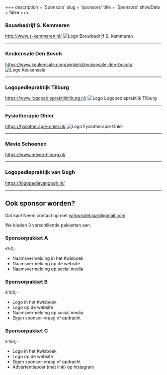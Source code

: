 +++
description = 'Sponsors'
slug = 'sponsors'
title = 'Sponsors'
showDate = false
+++

### Bouwbedrijf S. Kemmeren
http://www.s-kemmeren.nl/
![Logo Bouwbedrijf S. Kemmeren](/images/logo-bouwbedrijf-kemmeren.png)

---

### Keukensale Den Bosch
https://www.keukensale.com/winkels/keukensale-den-bosch/
![Logo Keukensale](/images/logo-keukensale.png)

---

### Logopediepraktijk Tilburg
https://www.logopediepraktijktilburg.nl/
![Logo Logopediepraktijk Tilburg](/images/logo-logopediepraktijk-tilburg.jpg)

---

### Fysiotherapie Ohler
https://fysiotherapie-ohler.nl/
![Logo Fysiotherapie Ohler](/images/logo-ohler.png)

---

### Mevio Schoenen
https://www.mevio-tilburg.nl/

---

### Logopediepraktijk van Gogh
https://logopedievangogh.nl/

---

## Ook sponsor worden?
Dat kan! Neem contact op met [wijkwisdeblaak@gmail.com](mailto:wijkwisdeblaak@gmail.com).

We bieden 3 verschillende pakketten aan:

### Sponsorpakket A
€50,-
* Naamsvermelding in het Kwisboek
* Naamsvermelding op de website
* Naamsvermelding op social media

### Sponsorpakket B
€100,-
* Logo in het Kwisboek 
* Logo op de website
* Naamsvermelding op social media
* Eigen sponsor-vraag of opdracht

### Sponsorpakket C
€150,-
* Logo in het Kwisboek
* Logo op de website
* Eigen sponsor-vraag of opdracht
* Advertentiepost (met link) op Instagram
